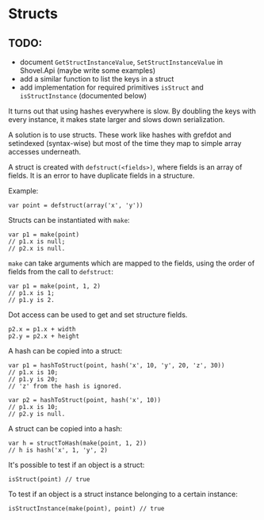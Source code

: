 <!-- -*- markdown -*- -->

# Structs

## TODO:

 * document `GetStructInstanceValue`, `SetStructInstanceValue` in
   Shovel.Api (maybe write some examples)
 * add a similar function to list the keys in a struct
 * add implementation for required primitives `isStruct` and
   `isStructInstance` (documented below)

It turns out that using hashes everywhere is slow. By doubling the
keys with every instance, it makes state larger and slows down
serialization.

A solution is to use structs. These work like hashes with grefdot and
setindexed (syntax-wise) but most of the time they map to simple array
accesses underneath.

A struct is created with `defstruct(<fields>)`, where fields is an array
of fields. It is an error to have duplicate fields in a structure.

Example:

    var point = defstruct(array('x', 'y'))
    
Structs can be instantiated with `make`:

    var p1 = make(point)
    // p1.x is null;
    // p2.x is null.
    
`make` can take arguments which are mapped to the fields, using the
order of fields from the call to `defstruct`:

    var p1 = make(point, 1, 2)
    // p1.x is 1;
    // p1.y is 2.
    
Dot access can be used to get and set structure fields.

    p2.x = p1.x + width
    p2.y = p2.x + height
    
A hash can be copied into a struct:

    var p1 = hashToStruct(point, hash('x', 10, 'y', 20, 'z', 30))
    // p1.x is 10;
    // p1.y is 20;
    // 'z' from the hash is ignored.
    
    var p2 = hashToStruct(point, hash('x', 10))
    // p1.x is 10;
    // p2.y is null.

A struct can be copied into a hash:

    var h = structToHash(make(point, 1, 2))
    // h is hash('x', 1, 'y', 2)

It's possible to test if an object is a struct:

    isStruct(point) // true
    
To test if an object is a struct instance belonging to a certain
instance:

    isStructInstance(make(point), point) // true

